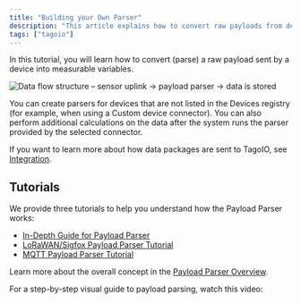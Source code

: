 ```yaml
---
title: "Building your Own Parser"
description: "This article explains how to convert raw payloads from devices into measurable variables using the TagoIO Payload Parser and links to three step-by-step tutorials plus a video walkthrough."
tags: ["tagoio"]
---
```

In this tutorial, you will learn how to convert (parse) a raw payload sent by a device into measurable variables.

![Data flow structure – sensor uplink → payload parser → data is stored](/docs_imagem/tagoio/building-your-own-parser-2.png)

You can create parsers for devices that are not listed in the Devices registry (for example, when using a Custom device connector). You can also perform additional calculations on the data after the system runs the parser provided by the selected connector.

If you want to learn more about how data packages are sent to TagoIO, see [Integration](/docs/tagoio/integrations/).


## Tutorials

We provide three tutorials to help you understand how the Payload Parser works:

- [In-Depth Guide for Payload Parser](https://community.tago.io/t/in-depth-guide-to-payload-parser/898)
- [LoRaWAN/Sigfox Payload Parser Tutorial](https://community.tago.io/t/how-to-build-a-lorawan-sigfox-payload-parser/843)
- [MQTT Payload Parser Tutorial](https://community.tago.io/t/how-to-build-an-mqtt-payload-parser/1032)

Learn more about the overall concept in the [Payload Parser Overview](/docs/tagoio/devices/payload-parser/).

For a step-by-step visual guide to payload parsing, watch this video:

<YouTube videoId="qPxTPD8qhYc" title="How to Parse Scripts Using the Payload Parser" />